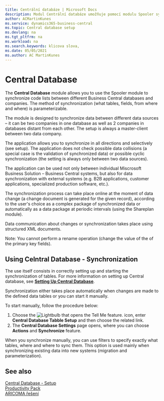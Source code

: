 ```yaml
---
title: Centrální databáze | Microsoft Docs
description: Modul Centrální databáze umožňuje pomocí modulu Spooler synchronizovat číselníky mezi různými Business Cental databázemi a společnostmi. Způsob synchronizace (jaké tabulky, pole odkud a kam) je v Business Central parametrizovatelný.
author: ACMartinKunes
ms.service: dynamics365-business-central
ms.topic: Central database setup
ms.devlang: na
ms.tgt_pltfrm: na
ms.workload: na
ms.search.keywords: klicova slova, 
ms.date: 05/05/2021
ms.author: AC MartinKunes
---
```

# Central Database

The **Central Database** module allows you to use the Spooler module to synchronize code lists between different Business Central databases and companies. The method of synchronization (what tables, fields, from where and where) is parameterizable.

The module is designed to synchronize data between different data sources – it can be two companies in one database as well as 2 companies in databases distant from each other. The setup is always a master-client between two data company.

The application allows you to synchronize in all directions and selectively (see setup). The application does not check possible data collisions (a special case is the validation of synchronized data) or possible cyclic synchronization (the setting is always only between two data sources).

The application can be used not only between individual Miscrosoft Business Solution – Business Central systems, but also for data synchronization with external systems (e.g. B2B applications, customer applications, specialized production software, etc.).

The synchronization process can take place online at the moment of data change (a change document is generated for the given record), according to the user's choice as a complex package of synchronized data or automatically as a data package at periodic intervals (using the Shareplan module).

Data communication about changes or synchronization takes place using structured XML documents.

Note: You cannot perform a rename operation (change the value of the
of the primary key fields).

## Using Celntral Database - Synchronization

The use itself consists in correctly setting up and starting the synchronization of tables. For more information on setting up Central database, see **[Setting Up Central Database](centraldatabase-setup.md)**.

Synchronization either takes place automatically when changes are made to the defined data tables or you can start it manually.

To start manually, follow the procedure below:
1. Choose the ![Lightbulb that opens the Tell Me feature.](media/ui-search/search_small.png "Tell me what you want to do") icon, enter **Central Database Tabble Setup** and then choose the related link.
1. The **Central Database Settings** page opens, where you can choose **Actions** and **Synchronize** feature.

When you synchronize manually, you can use filters to specify exactly what tables, where and where to sync them. This option is used mainly when synchronizing existing data into new systems (migration and parameterization).

## See also
[Central Database - Setup](centraldatabase-setup.md)  
[Productivity Pack](productivity-pack.md)  
[ARICOMA řešení](../index.md)
